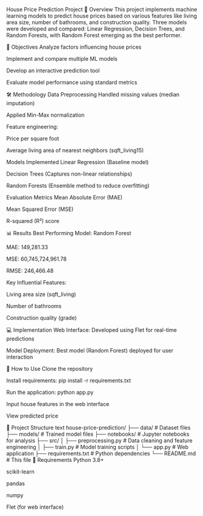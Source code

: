 House Price Prediction Project
📌 Overview
This project implements machine learning models to predict house prices based on various features like living area size, number of bathrooms, and construction quality. Three models were developed and compared: Linear Regression, Decision Trees, and Random Forests, with Random Forest emerging as the best performer.

🎯 Objectives
Analyze factors influencing house prices

Implement and compare multiple ML models

Develop an interactive prediction tool

Evaluate model performance using standard metrics

🛠️ Methodology
Data Preprocessing
Handled missing values (median imputation)

Applied Min-Max normalization

Feature engineering:

Price per square foot

Average living area of nearest neighbors (sqft_living15)

Models Implemented
Linear Regression (Baseline model)

Decision Trees (Captures non-linear relationships)

Random Forests (Ensemble method to reduce overfitting)

Evaluation Metrics
Mean Absolute Error (MAE)

Mean Squared Error (MSE)

R-squared (R²) score

📊 Results
Best Performing Model: Random Forest

MAE: 149,281.33

MSE: 60,745,724,961.78

RMSE: 246,466.48

Key Influential Features:

Living area size (sqft_living)

Number of bathrooms

Construction quality (grade)

💻 Implementation
Web Interface: Developed using Flet for real-time predictions

Model Deployment: Best model (Random Forest) deployed for user interaction

🚀 How to Use
Clone the repository

Install requirements: pip install -r requirements.txt

Run the application: python app.py

Input house features in the web interface

View predicted price

📂 Project Structure
text
house-price-prediction/
├── data/                    # Dataset files
├── models/                  # Trained model files
├── notebooks/               # Jupyter notebooks for analysis
├── src/
│   ├── preprocessing.py     # Data cleaning and feature engineering
│   ├── train.py             # Model training scripts
│   └── app.py               # Web application
├── requirements.txt         # Python dependencies
└── README.md                # This file
🔧 Requirements
Python 3.8+

scikit-learn

pandas

numpy

Flet (for web interface)

